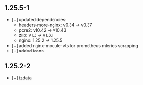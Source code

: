 ## 1.25.5-1

- [+] updated dependencies:
  - headers-more-nginx: v0.34 → v0.37
  - pcre2: v10.42 → v10.43
  - zlib: v1.3 → v1.3.1
  - nginx: 1.25.2 → 1.25.5
- [+] added nginx-module-vts for prometheus mterics scrapping
- [+] added icons

## 1.25.2-2

- [+] tzdata
